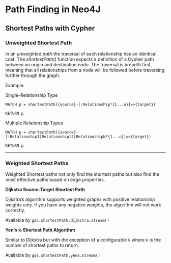 # Path Finding in Neo4J

## Shortest Paths with Cypher

### Unweighted Shortest Path
In an _unweighted path_ the traversal of each relationship has an identical cost. The _shortestPath()_ function expects a definition of a Cypher path between an origin and destination node. The traversal is breadth first, meaning that all relationships from a node will be followed before traversing further through the graph. 

Example:

Single-Relationship Type
```
MATCH p = shortestPath({source}-[:Relationship*{1...n}]=>{target})

RETURN p
```

Multiple Relationship Types
```
MATCH p = shortestPath({source}-[:Relationship1|Relationshipt2|RelationshipN*{1...n}]=>{target})

RETURN p
```
---

### Weighted Shortest Paths

Weighted Shortest paths not only find the shortest paths but also find the most effective paths based on edge properties.

**Dijkstra Source-Target Shortest Path**

Dijkstra’s algorithm supports weighted graphs with positive relationship weights only. If you have any negative weights, the algorithm will not work correctly.

Available by `gds.shortestPath.dijkstra.stream()`

**Yen's k-Shortest Path Algorithm**

Similar to Dijkstra but with the exception of a configurable `k` where `k` is the number of shortest paths to return.

Available by `gds.shortestPath.yens.stream()`